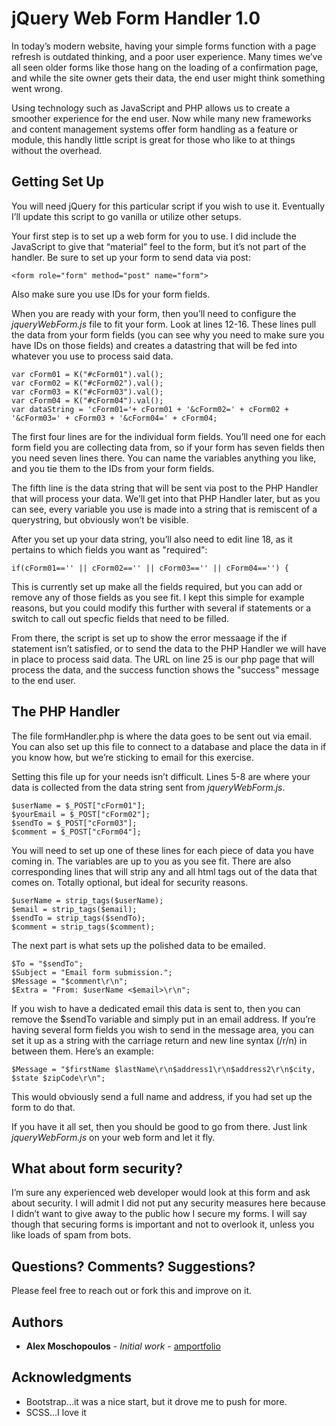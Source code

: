 # jQuery Web Form Handler 1.0

In today’s modern website, having your simple forms function with a page refresh is outdated thinking, and a poor user experience. Many times we’ve all seen older forms like those hang on the loading of a confirmation page, and while the site owner gets their data, the end user might think something went wrong.

Using technology such as JavaScript and PHP allows us to create a smoother experience for the end user. Now while many new frameworks and content management systems offer form handling as a feature or module, this handly little script is great for those who like to at things without the overhead.

## Getting Set Up

You will need jQuery for this particular script if you wish to use it. Eventually I’ll update this script to go vanilla or utilize other setups.

Your first step is to set up a web form for you to use. I did include the JavaScript to give that “material” feel to the form, but it’s not part of the handler. Be sure to set up your form to send data via post:

    <form role="form" method="post" name="form">

Also make sure you use IDs for your form fields.

When you are ready with your form, then you’ll need to configure the *jqueryWebForm.js* file to fit your form. Look at lines 12-16. These lines pull the data from your form fields (you can see why you need to make sure you have IDs on those fields) and creates a datastring that will be fed into whatever you use to process said data.

    var cForm01 = K("#cForm01").val();
    var cForm02 = K("#cForm02").val();
    var cForm03 = K("#cForm03").val();
    var cForm04 = K("#cForm04").val();
    var dataString = 'cForm01='+ cForm01 + '&cForm02=' + cForm02 + '&cForm03=' + cForm03 + '&cForm04=' + cForm04;

The first four lines are for the individual form fields. You’ll need one for each form field you are collecting data from, so if your form has seven fields then you need seven lines there. You can name the variables anything you like, and you tie them to the IDs from your form fields.

The fifth line is the data string that will be sent via post to the PHP Handler that will process your data. We’ll get into that PHP Handler later, but as you can see, every variable you use is made into a string that is remiscent of a querystring, but obviously won’t be visible.

After you set up your data string, you’ll also need to edit line 18, as it pertains to which fields you want as "required":

    if(cForm01=='' || cForm02=='' || cForm03=='' || cForm04=='') {

This is currently set up make all the fields required, but you can add or remove any of those fields as you see fit. I kept this simple for example reasons, but you could modify this further with several if statements or a switch to call out specfic fields that need to be filled.

From there, the script is set up to show the error messaage if the if statement isn’t satisfied, or to send the data to the PHP Handler we will have in place to process said data. The URL on line 25 is our php page that will process the data, and the success function shows the "success" message to the end user.

## The PHP Handler

The file formHandler.php is where the data goes to be sent out via email. You can also set up this file to connect to a database and place the data in if you know how, but we’re sticking to email for this exercise.

Setting this file up for your needs isn’t difficult. Lines 5-8 are where your data is collected from the data string sent from *jqueryWebForm.js*.

    $userName = $_POST["cForm01"];
    $yourEmail = $_POST["cForm02"];
    $sendTo = $_POST["cForm03"];
    $comment = $_POST["cForm04"];

You will need to set up one of these lines for each piece of data you have coming in. The variables are up to you as you see fit. There are also corresponding lines that will strip any and all html tags out of the data that comes on. Totally optional, but ideal for security reasons.

    $userName = strip_tags($userName);
    $email = strip_tags($email);
    $sendTo = strip_tags($sendTo);
    $comment = strip_tags($comment);

The next part is what sets up the polished data to be emailed.

    $To = "$sendTo";
    $Subject = "Email form submission.";
    $Message = "$comment\r\n";
    $Extra = "From: $userName <$email>\r\n";

If you wish to have a dedicated email this data is sent to, then you can remove the $sendTo variable and simply put in an email address. If you’re having several form fields you wish to send in the message area, you can set it up as a string with the carriage return and new line syntax (/r/n) in between them. Here’s an example:

    $Message = "$firstName $lastName\r\n$address1\r\n$address2\r\n$city, $state $zipCode\r\n";

This would obviously send a full name and address, if you had set up the form to do that.

If you have it all set, then you should be good to go from there. Just link *jqueryWebForm.js* on your web form and let it fly.

## What about form security?

I’m sure any experienced web developer would look at this form and ask about security. I will admit I did not put any security measures here because I didn’t want to give away to the public how I secure my forms. I will say though that securing forms is important and not to overlook it, unless you like loads of spam from bots.

## Questions? Comments? Suggestions?

Please feel free to reach out or fork this and improve on it.

## Authors

* **Alex Moschopoulos** - *Initial work* - [amportfolio](https://github.com/amportfolio)

## Acknowledgments

* Bootstrap...it was a nice start, but it drove me to push for more.
* SCSS...I love it